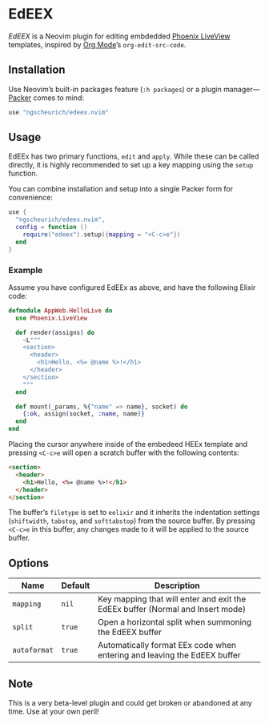 # EdEEX

*EdEEX* is a Neovim plugin for editing embdedded [Phoenix LiveView] templates, inspired by [Org Mode]ʼs `org-edit-src-code`.

## Installation

Use Neovimʼs built-in packages feature (`:h packages`) or a plugin manager—[Packer] comes to mind:

```lua
use "ngscheurich/edeex.nvim"
```

## Usage

EdEEx has two primary functions, `edit` and `apply`. While these can be called directly, it is highly recommended to set up a key mapping using the `setup` function.

You can combine installation and setup into a single Packer form for convenience:

```lua
use {
  "ngscheurich/edeex.nvim",
  config = function ()
    require("edeex").setup({mapping = "<C-c>e"})
  end
}
```

### Example

Assume you have configured EdEEx as above, and have the following Elixir code:

```elixir
defmodule AppWeb.HelloLive do
  use Phoenix.LiveView

  def render(assigns) do
    ~L"""
    <section>
      <header>
        <h1>Hello, <%= @name %>!</h1>
      </header>
    </section>
    """
  end

  def mount(_params, %{"name" => name}, socket) do
    {:ok, assign(socket, :name, name)}
  end
end
```

Placing the cursor anywhere inside of the embedeed HEEx template and pressing `<C-c>e` will open a scratch buffer with the following contents:

```html
<section>
  <header>
    <h1>Hello, <%= @name %>!</h1>
  </header>
</section>
```

The bufferʼs `filetype` is set to `eelixir` and it inherits the indentation settings (`shiftwidth`, `tabstop`, and `softtabstop`) from the source buffer. By pressing `<C-c>e` in this buffer, any changes made to it will be applied to the source buffer.

## Options

| Name         | Default | Description                                                                    |
| ------------ | ------- | ------------------------------------------------------------------------------ |
| `mapping`    | `nil`   | Key mapping that will enter and exit the EdEEx buffer (Normal and Insert mode) |
| `split`      | `true`  | Open a horizontal split when summoning the EdEEX buffer                        |
| `autoformat` | `true`  | Automatically format EEx code when entering and leaving the EdEEX buffer       |

## Note

This is a very beta-level plugin and could get broken or abandoned at any time. Use at your own peril!

[Org Mode]: https://orgmode.org/
[Phoenix LiveView]: https://hexdocs.pm/phoenix_live_view/Phoenix.LiveView.html
[Packer]: https://github.com/wbthomason/packer.nvim

